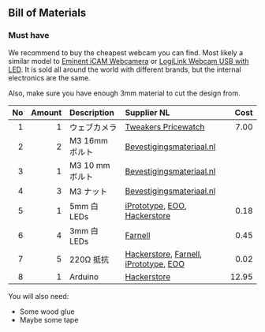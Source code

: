 ## Bill of Materials


### Must have

We recommend to buy the cheapest webcam you can find. Most likely a similar model to [Eminent iCAM Webcamera](http://tweakers.net/pricewatch/275640/eminent-icam-webcamera-met-microfoon-(em1089).html) or [LogiLink Webcam USB with LED](http://tweakers.net/pricewatch/275550/logilink-webcam-usb-with-led.html). It is sold all around the world with different brands, but the internal electronics are the same.

Also, make sure you have enough 3mm material to cut the design from.

|No|Amount|Description|Supplier NL|Cost|
| ------------: | ------------: | :------------ | :------------ | ------------: |
|1|1|ウェブカメラ|[Tweakers Pricewatch](http://tweakers.net/categorie/289/webcams/producten/#filter:q1bKL0pJLXLLTM1JUbJSKijKzCpW0oEIBucXlQDFEouT4SIFqcmeQHW6hrUA)|7.00|
|2|2|M3 16mm ボルト|[Bevestigingsmateriaal.nl](https://www.bevestigingsmateriaal.nl/bevestigingsmateriaal/bouten-schroeven/buitenzeskant-kop/tapbouten-din-933/din-933-rvs-a2)||
|3|1|M3 10 mm ボルト|[Bevestigingsmateriaal.nl](https://www.bevestigingsmateriaal.nl/bevestigingsmateriaal/bouten-schroeven/buitenzeskant-kop/tapbouten-din-933/din-933-rvs-a2)||
|4|3|M3 ナット|[Bevestigingsmateriaal.nl](https://www.bevestigingsmateriaal.nl/bevestigingsmateriaal/moeren/zeskantmoer-din-934/din-934-rvs-a2)||
|5|1|5mm 白 LEDs|[iPrototype](https://iprototype.nl/products/components/led-lcd/ledwit), [EOO](http://www.eoo-bv.nl/index.php?_a=viewProd&productId=9088), [Hackerstore](https://www.hackerstore.nl/Artikel/257)|0.18|
|6|4|3mm 白 LEDs|[Farnell](http://nl.farnell.com/multicomp/ovl-3321/led-3mm-bright-white-8cd/dp/1716696)|0.45|
|7|5|220Ω 抵抗|[Hackerstore](https://www.hackerstore.nl/Artikel/478), [Farnell](http://nl.farnell.com/multicomp/mcf-0-25w-220r/resistor-carbon-film-220r-0-25w/dp/9339299?Ntt=9339299), [iPrototype](https://iprototype.nl/products/components/resistors/220R), [EOO](http://www.eoo-bv.nl/index.php?_a=viewProd&productId=7085)|0.02|
|8|1|Arduino|[Hackerstore](https://www.hackerstore.nl/Artikel/17)|12.95|

You will also need:

* Some wood glue
* Maybe some tape
